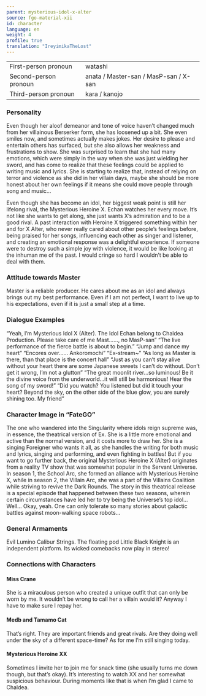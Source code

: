 ```yaml
---
parent: mysterious-idol-x-alter
source: fgo-material-xii
id: character
language: en
weight: 4
profile: true
translation: "IreyimikaTheLost"
---
```


<table>
  <tr><td>First-person pronoun</td><td>watashi</td></tr>
  <tr><td>Second-person pronoun</td><td>anata / Master-san / MasP-san / X-san</td></tr>
  <tr><td>Third-person pronoun</td><td>kara / kanojo</td></tr>
</table>

### Personality

Even though her aloof demeanor and tone of voice haven’t changed much from her villainous Berserker form, she has loosened up a bit. She even smiles now, and sometimes actually makes jokes. Her desire to please and entertain others has surfaced, but she also allows her weakness and frustrations to show. She was surprised to learn that she had many emotions, which were simply in the way when she was just wielding her sword, and has come to realize that these feelings could be applied to writing music and lyrics. She is starting to realize that, instead of relying on terror and violence as she did in her villain days, maybe she should be more honest about her own feelings if it means she could move people through song and music…

Even though she has become an idol, her biggest weak point is still her lifelong rival, the Mysterious Heroine X. Echan watches her every move. It’s not like she wants to get along, she just wants X’s admiration and to be a good rival.
A past interaction with Heroine X triggered something within her and for X Alter, who never really cared about other people’s feelings before, being praised for her songs, influencing each other as singer and listener, and creating an emotional response was a delightful experience. If someone were to destroy such a simple joy with violence, it would be like looking at the inhuman me of the past. I would cringe so hard I wouldn’t be able to deal with them.

### Attitude towards Master

Master is a reliable producer. He cares about me as an idol and always brings out my best performance.
Even if I am not perfect, I want to live up to his expectations, even if it is just a small step at a time.

### Dialogue Examples

“Yeah, I’m Mysterious Idol X (Alter). The Idol Echan belong to Chaldea Production. Please take care of me Mast……, no MasP-san”
“The live performance of the fierce battle is about to begin.”
“Jump and dance my heart”
“Encores over…… Ankoromochi”
“Ex-stream~”
“As long as Master is there, than that place is the concert hall”
“Just as you can’t stay alive without your heart there are some Japanese sweets I can’t do without. Don’t get it wrong, I’m not a glutton”
“The great moonlit river…so luminous! Be it the divine voice from the underworld…it will still be harmonious! Hear the song of my sword!”
“Did you watch? You listened but did it touch your heart? Beyond the sky, on the other side of the blue glow, you are surely shining too. My friend”

### Character Image in “FateGO”

The one who wandered into the Singularity where idols reign supreme was, in essence, the theatrical version of Ex. She is a little more emotional and active than the normal version, and it costs more to draw her.
She is a singing Foreigner who wants it all, as she handles the writing for both music and lyrics, singing and performing, and even fighting in battles!
But if you want to go further back, the original Mysterious Heroine X (Alter) originates from a reality TV show that was somewhat popular in the Servant Universe. In season 1, the School Arc, she formed an alliance with Mysterious Heroine X, while in season 2, the Villain Arc, she was a part of the Villains Coalition while striving to revive the Dark Rounds. The story in this theatrical release is a special episode that happened between these two seasons, wherein certain circumstances have led her to try being the Universe’s top idol…
Well… Okay, yeah. One can only tolerate so many stories about galactic battles against moon-walking space robots…

### General Armaments

Evil Lumino Calibur Strings.
The floating pod Little Black Knight is an independent platform. Its wicked comebacks now play in stereo!

### Connections with Characters

#### Miss Crane

She is a miraculous person who created a unique outfit that can only be worn by me.
It wouldn’t be wrong to call her a villain would it? Anyway I have to make sure I repay her.

#### Medb and Tamamo Cat

That’s right. They are important friends and great rivals. Are they doing well under the sky of a different space-time? As for me I’m still singing today.

#### Mysterious Heroine XX

Sometimes I invite her to join me for snack time (she usually turns me down though, but that’s okay). It’s interesting to watch XX and her somewhat suspicious behaviour. During moments like that is when I’m glad I came to Chaldea.
